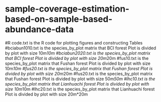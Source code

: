# sample-coverage-estimation-based-on-sample-based-abundance-data
#R code.txt is the R code for plotting figures and constructing Tables
#bciabun1010.txt is the species_by_plot matrix that BCI forest Plot is divided by plot with size 10m*10m
#bciabun2020.txt is the species_by_plot matrix that BCI forest Plot is divided by plot with size 20m*20m
#fus10.txt is the species_by_plot matrix that Fushan forest Plot is divided by plot with size 10m*10m
#fus20.txt is the species_by_plot matrix that Fushan forest Plot is divided by plot with size 20m*20m
#fus20.txt is the species_by_plot matrix that Fushan forest Plot is divided by plot with size 50m*50m
#lhc10.txt is the species_by_plot matrix that Lianhuachi forest Plot is divided by plot with size 10m*10m
#lhc20.txt is the species_by_plot matrix that Lianhuachi forest Plot is divided by plot with size 20m*20m
